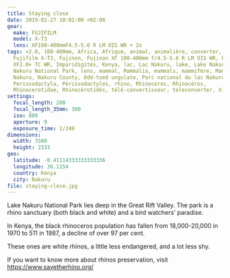 ```yaml
---
title: Staying close
date: 2019-02-27 18:02:00 +02:00
gear:
  make: FUJIFILM
  model: X-T3
  lens: XF100-400mmF4.5-5.6 R LM OIS WR + 2x
tags: ×2.0, 100-400mm, Africa, Afrique, animal, animalière, converter, Fujifilm,
  Fujifilm X-T3, Fujinon, Fujinon XF 100-400mm f/4.5-5.6 R LM OIS WR, Fujinon
  XF2.0× TC WR, Imparidigités, Kenya, lac, Lac Nakuru, lake, Lake Nakuru, Lake
  Nakuru National Park, lens, mammal, Mammalia, mammals, mammifère, Mammifères,
  Nakuru, Nakuru County, Odd-toed ungulate, Parc national du lac Nakuru,
  Perissodactyla, Périssodactyles, rhino, Rhinoceros, Rhinocéros,
  Rhinocerotidae, Rhinocérotidés, télé-convertisseur, teleconverter, X-T3, x2.0
settings:
  focal_length: 200
  focal_length_35mm: 300
  iso: 800
  aperture: 9
  exposure_time: 1/240
dimensions:
  width: 3500
  height: 2333
geo:
  latitude: -0.41114333333333336
  longitude: 36.1154
  country: Kenya
  city: Nakuru
file: staying-close.jpg
---
```


Lake Nakuru National Park lies deep in the Great Rift Valley. The park is a rhino sanctuary (both black and white) and a bird watchers’ paradise.

In Kenya, the black rhinoceros population has fallen from 18,000-20,000 in 1970 to 511 in 1987, a decline of over 97 per cent.

These ones are white rhinos, a little less endangered, and a lot less shy.

If you want to know more about rhinos preservation, visit https://www.savetherhino.org/
